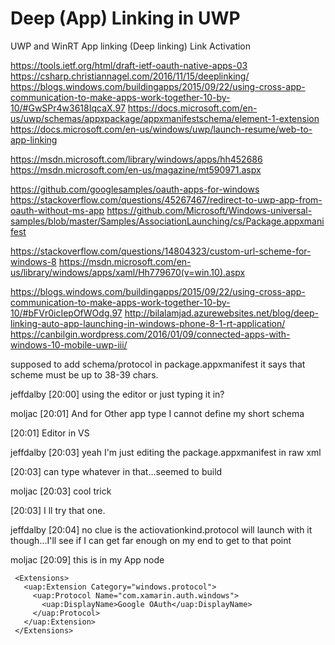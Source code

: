# Deep (App) Linking in UWP


UWP and WinRT App linking (Deep linking) Link Activation


  https://tools.ietf.org/html/draft-ietf-oauth-native-apps-03
  https://csharp.christiannagel.com/2016/11/15/deeplinking/
  https://blogs.windows.com/buildingapps/2015/09/22/using-cross-app-communication-to-make-apps-work-together-10-by-10/#GwSPr4w3618IqcaX.97
  https://docs.microsoft.com/en-us/uwp/schemas/appxpackage/appxmanifestschema/element-1-extension
  https://docs.microsoft.com/en-us/windows/uwp/launch-resume/web-to-app-linking

  https://msdn.microsoft.com/library/windows/apps/hh452686
  https://msdn.microsoft.com/en-us/magazine/mt590971.aspx
  
  https://github.com/googlesamples/oauth-apps-for-windows
  https://stackoverflow.com/questions/45267467/redirect-to-uwp-app-from-oauth-without-ms-app
  https://github.com/Microsoft/Windows-universal-samples/blob/master/Samples/AssociationLaunching/cs/Package.appxmanifest
  
  https://stackoverflow.com/questions/14804323/custom-url-scheme-for-windows-8
  https://msdn.microsoft.com/en-us/library/windows/apps/xaml/Hh779670(v=win.10).aspx  

  https://blogs.windows.com/buildingapps/2015/09/22/using-cross-app-communication-to-make-apps-work-together-10-by-10/#bFVr0icIepOfWOdg.97
  http://bilalamjad.azurewebsites.net/blog/deep-linking-auto-app-launching-in-windows-phone-8-1-rt-application/
  https://canbilgin.wordpress.com/2016/01/09/connected-apps-with-windows-10-mobile-uwp-iii/

supposed to add schema/protocol in package.appxmanifest it says that scheme must be up 
to 38-39 chars.

jeffdalby [20:00] 
using the editor or just typing it in?

moljac [20:01] 
And for Other app type I cannot define my short schema

[20:01] 
Editor in VS

jeffdalby [20:03] 
yeah I'm just editing the package.appxmanifest in raw xml

[20:03] 
can type whatever in that...seemed to build

moljac [20:03] 
cool trick

[20:03] 
I ll try that one.

jeffdalby [20:04] 
no clue is the actiovationkind.protocol will launch with it though...I'll see if I 
can get far enough on my end to get to that point

moljac [20:09] 
this is in my App node

     <Extensions>
       <uap:Extension Category="windows.protocol">
         <uap:Protocol Name="com.xamarin.auth.windows">
           <uap:DisplayName>Google OAuth</uap:DisplayName>
         </uap:Protocol>
       </uap:Extension>
     </Extensions>
	 
	 